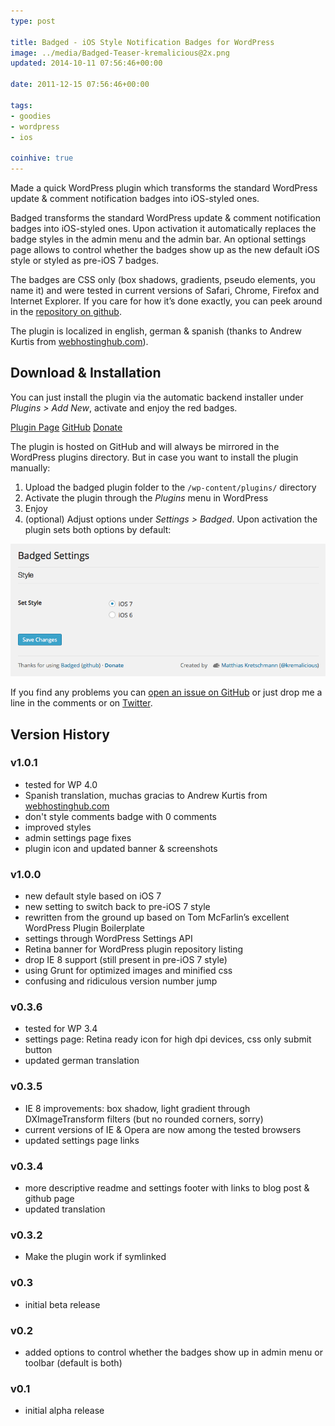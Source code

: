 ```yaml
---
type: post

title: Badged - iOS Style Notification Badges for WordPress
image: ../media/Badged-Teaser-kremalicious@2x.png
updated: 2014-10-11 07:56:46+00:00

date: 2011-12-15 07:56:46+00:00

tags:
- goodies
- wordpress
- ios

coinhive: true
---
```


Made a quick WordPress plugin which transforms the standard WordPress update & comment notification badges into iOS-styled ones.

Badged transforms the standard WordPress update & comment notification badges into iOS-styled ones. Upon activation it automatically replaces the badge styles in the admin menu and the admin bar. An optional settings page allows to control whether the badges show up as the new default iOS style or styled as pre-iOS 7 badges.

The badges are CSS only (box shadows, gradients, pseudo elements, you name it) and were tested in current versions of Safari, Chrome, Firefox and Internet Explorer. If you care for how it’s done exactly, you can peek around in the [repository on github](https://github.com/kremalicious/Badged/).

The plugin is localized in english, german & spanish (thanks to Andrew Kurtis from [webhostinghub.com](http://www.webhostinghub.com)).

## Download & Installation

You can just install the plugin via the automatic backend installer under _Plugins > Add New_, activate and enjoy the red badges.

<p class="content-download">
<a href="http://wordpress.org/extend/plugins/badged" class="btn-primary icon-wordpress">Plugin Page</a> <a class="btn-primary icon-github" href="https://github.com/kremalicious/Badged">GitHub</a> <a href="http://krlc.us/givecoffee" class="icon-heart btn">Donate</a>
</p>

The plugin is hosted on GitHub and will always be mirrored in the WordPress plugins directory. But in case you want to install the plugin manually:

1. Upload the badged plugin folder to the `/wp-content/plugins/` directory
2. Activate the plugin through the _Plugins_ menu in WordPress
3. Enjoy
4. (optional) Adjust options under _Settings > Badged_. Upon activation the plugin sets both options by default:

![Badged settings](../media/badged-settings.png)

If you find any problems you can [open an issue on GitHub](https://github.com/kremalicious/Badged/issues) or just drop me a line in the comments or on [Twitter](http://twitter.com/kremalicious).

## Version History

### v1.0.1

* tested for WP 4.0
* Spanish translation, muchas gracias to Andrew Kurtis from [webhostinghub.com](http://www.webhostinghub.com)
* don't style comments badge with 0 comments
* improved styles
* admin settings page fixes
* plugin icon and updated banner & screenshots

### v1.0.0

* new default style based on iOS 7
* new setting to switch back to pre-iOS 7 style
* rewritten from the ground up based on Tom McFarlin’s excellent WordPress Plugin Boilerplate
* settings through WordPress Settings API
* Retina banner for WordPress plugin repository listing
* drop IE 8 support (still present in pre-iOS 7 style)
* using Grunt for optimized images and minified css
* confusing and ridiculous version number jump

### v0.3.6

* tested for WP 3.4
* settings page: Retina ready icon for high dpi devices, css only submit button
* updated german translation

### v0.3.5

* IE 8 improvements: box shadow, light gradient through DXImageTransform filters (but no rounded corners, sorry)
* current versions of IE & Opera are now among the tested browsers
* updated settings page links

### v0.3.4

* more descriptive readme and settings footer with links to blog post & github page
* updated translation

### v0.3.2

* Make the plugin work if symlinked

### v0.3

* initial beta release

### v0.2

* added options to control whether the badges show up in admin menu or toolbar (default is both)

### v0.1

* initial alpha release
